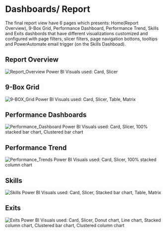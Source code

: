 # Dashboards/ Report

The final report view have 6 pages which presents: Home(Report Overview), 9-Box Grid, Performance Dashboard, Performance Trend, Skills and Exits dashbords that have different visualizations 
customized and configured with page filters, slicer filters, page navigation bottons, tooltips and PowerAutomate email trigger (on the Skills Dashboad).

## Report Overview

![Report_Overview](https://github.com/user-attachments/assets/91469c32-87dc-44cc-b8b0-3ec071b65608)
Power BI Visuals used: Card, Slicer

## 9-Box Grid

![9-BOX_Grid](https://github.com/user-attachments/assets/f75683cb-4d96-4765-88a2-2ad36645714b)
Power BI Visuals used: Card, Slicer, Table, Matrix

## Performance Dashboards

![Performance_Dashboard](https://github.com/user-attachments/assets/674f0585-83b8-4c27-84c5-940b5530a34f)
Power BI Visuals used: Card, Slicer, 100% stacked bar chart, Clustered bar chart

## Performance Trend

![Performance_Trends](https://github.com/user-attachments/assets/b5fa6f76-32d3-4992-9ea5-46b41e00e252)
Power BI Visuals used: Card, Slicer, 100% stacked column chart

## Skills

![Skills](https://github.com/user-attachments/assets/d55c420f-8bbc-4f8c-9cca-d6e630952011)
Power BI Visuals used: Card, Slicer, Stacked bar chart, Table, Matrix

## Exits

![Exits](https://github.com/user-attachments/assets/f206bbb5-c90b-4b43-ba0d-fea6b7e19caf)
Power BI Visuals used: Card, Slicer, Donut chart, Line chart, Stacked column chart, Clustered bar chart, Clustered column chart
